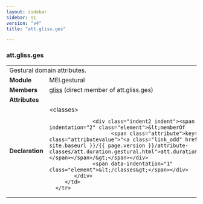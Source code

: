 ```yaml
---
layout: sidebar
sidebar: s1
version: "v4"
title: "att.gliss.ges"

---
```


<div class="classSpec att">
   <h3 id="att.gliss.ges">att.gliss.ges</h3>
   <table class="wovenodd">
      <tr>
         <td colspan="2" class="wovenodd-col2">Gestural domain attributes.</td>
      </tr>
      <tr>
         <td class="wovenodd-col1"><strong>Module</strong></td>
         <td class="wovenodd-col2">MEI.gestural</td>
      </tr>
      <tr>
         <td class="wovenodd-col1"><strong>Members</strong></td>
         <td class="wovenodd-col2">
            <div class="parent">
               <div><a class="link_odd_elementSpec" href="{{ site.baseurl }}/{{ page.version }}/elements/gliss.html">gliss</a> (direct member of att.gliss.ges)
               </div>
            </div>
         </td>
      </tr>
      <tr>
         <td class="wovenodd-col1"><strong>Attributes</strong></td>
         <td class="wovenodd-col2"></td>
      </tr>
      <tr>
         <td class="wovenodd-col1"><strong>Declaration</strong></td>
         <td class="wovenodd-col2">
            <div xml:space="preserve" class="pre">
               <div class="indent1 indent"><span data-indentation="1" class="element">&lt;classes&gt;</span>
                  
                  <div class="indent2 indent"><span data-indentation="2" class="element">&lt;memberOf
                        <span class="attribute">key=<span class="attributevalue">"<a class="link_odd" href="{{ site.baseurl }}/{{ page.version }}/attribute-classes/att.duration.gestural.html">att.duration.gestural</a>"</span></span>/&gt;</span></div>
                  <span data-indentation="1" class="element">&lt;/classes&gt;</span></div>
            </div>
         </td>
      </tr>
   </table>
</div>